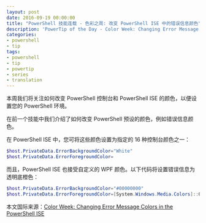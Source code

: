 ```yaml
---
layout: post
date: 2016-09-19 00:00:00
title: "PowerShell 技能连载 - 色彩之周: 改变 PowerShell ISE 中的错误信息颜色"
description: 'PowerTip of the Day - Color Week: Changing Error Message Colors in the PowerShell ISE'
categories:
- powershell
- tip
tags:
- powershell
- tip
- powertip
- series
- translation
---
```

本周我们将关注如何改变 PowerShell 控制台和 PowerShell ISE 的颜色，以便设置您的 PowerShell 环境。

在前一个技能中我们介绍了如何改变 PowerShell 预设的颜色，例如错误信息颜色。

在 PowerShell ISE 中，您可将这些颜色设置为指定的 16 种控制台颜色之一：

```powershell
$host.PrivateData.ErrorBackgroundColor="White"
$host.PrivateData.ErrorForegroundColor=
```

而且，PowerShell ISE  也接受自定义的 WPF 颜色。以下代码将设置错误信息为透明底橙色：

```powershell
$host.PrivateData.ErrorBackgroundColor="#00000000"
$host.PrivateData.ErrorForegroundColor=[System.Windows.Media.Colors]::OrangeRed
```

<!--more-->
本文国际来源：[Color Week: Changing Error Message Colors in the PowerShell ISE](http://community.idera.com/powershell/powertips/b/tips/posts/color-week-changing-error-message-colors-in-the-powershell-ise)
